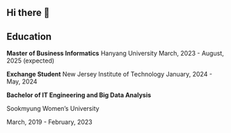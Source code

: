 ## Hi there 👋

<!--
**inhooinu/inhooinu** is a ✨ _special_ ✨ repository because its `README.md` (this file) appears on your GitHub profile.

Here are some ideas to get you started:

- 🔭 I’m currently working on ...
- 🌱 I’m currently learning ...
- 👯 I’m looking to collaborate on ...
- 🤔 I’m looking for help with ...
- 💬 Ask me about ...
- 📫 How to reach me: ...
- 😄 Pronouns: ...
- ⚡ Fun fact: ...
-->

## Education
**Master of Business Informatics**
Hanyang University
March, 2023 - August, 2025 (expected)

**Exchange Student**
New Jersey Institute of Technology
January, 2024 - May, 2024

**Bachelor of IT Engineering and Big Data Analysis**

Sookmyung Women’s University

March, 2019 - February, 2023
